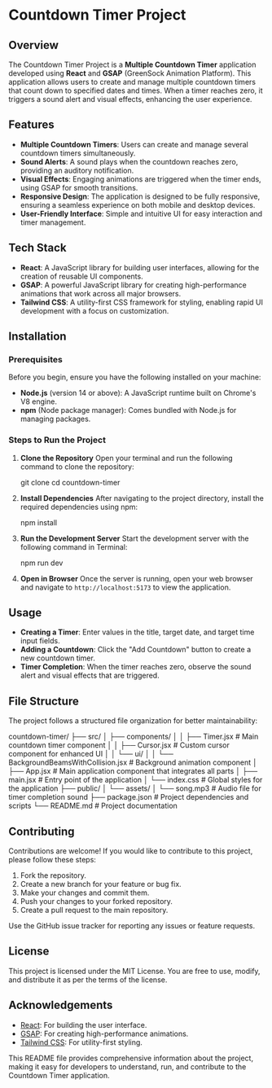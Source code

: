 # Countdown Timer Project

## Overview
The Countdown Timer Project is a **Multiple Countdown Timer** application developed using **React** and **GSAP** (GreenSock Animation Platform). This application allows users to create and manage multiple countdown timers that count down to specified dates and times. When a timer reaches zero, it triggers a sound alert and visual effects, enhancing the user experience.

## Features
- **Multiple Countdown Timers**: Users can create and manage several countdown timers simultaneously.
- **Sound Alerts**: A sound plays when the countdown reaches zero, providing an auditory notification.
- **Visual Effects**: Engaging animations are triggered when the timer ends, using GSAP for smooth transitions.
- **Responsive Design**: The application is designed to be fully responsive, ensuring a seamless experience on both mobile and desktop devices.
- **User-Friendly Interface**: Simple and intuitive UI for easy interaction and timer management.

## Tech Stack
- **React**: A JavaScript library for building user interfaces, allowing for the creation of reusable UI components.
- **GSAP**: A powerful JavaScript library for creating high-performance animations that work across all major browsers.
- **Tailwind CSS**: A utility-first CSS framework for styling, enabling rapid UI development with a focus on customization.

## Installation

### Prerequisites
Before you begin, ensure you have the following installed on your machine:
- **Node.js** (version 14 or above): A JavaScript runtime built on Chrome's V8 engine.
- **npm** (Node package manager): Comes bundled with Node.js for managing packages.

### Steps to Run the Project

1. **Clone the Repository**
   Open your terminal and run the following command to clone the repository:
   
   git clone <repository-url>
   cd countdown-timer
   

2. **Install Dependencies**
   After navigating to the project directory, install the required dependencies using npm:
   
   npm install
   

3. **Run the Development Server**
   Start the development server with the following command in Terminal:
   
   npm run dev
   

4. **Open in Browser**
   Once the server is running, open your web browser and navigate to `http://localhost:5173` to view the application.



## Usage
- **Creating a Timer**: Enter values in the title, target date, and target time input fields.
- **Adding a Countdown**: Click the "Add Countdown" button to create a new countdown timer.
- **Timer Completion**: When the timer reaches zero, observe the sound alert and visual effects that are triggered.

## File Structure
The project follows a structured file organization for better maintainability:



countdown-timer/
├── src/
│ ├── components/
│ │ ├── Timer.jsx # Main countdown timer component
│ │ ├── Cursor.jsx # Custom cursor component for enhanced UI
│ │ └── ui/
│ │ └── BackgroundBeamsWithCollision.jsx # Background animation component
│ ├── App.jsx # Main application component that integrates all parts
│ ├── main.jsx # Entry point of the application
│ └── index.css # Global styles for the application
├── public/
│ └── assets/
│ └── song.mp3 # Audio file for timer completion sound
├── package.json # Project dependencies and scripts
└── README.md # Project documentation



## Contributing
Contributions are welcome! If you would like to contribute to this project, please follow these steps:
1. Fork the repository.
2. Create a new branch for your feature or bug fix.
3. Make your changes and commit them.
4. Push your changes to your forked repository.
5. Create a pull request to the main repository.

Use the GitHub issue tracker for reporting any issues or feature requests.

## License
This project is licensed under the MIT License. You are free to use, modify, and distribute it as per the terms of the license.

## Acknowledgements
- [React](https://reactjs.org/): For building the user interface.
- [GSAP](https://greensock.com/gsap/): For creating high-performance animations.
- [Tailwind CSS](https://tailwindcss.com/): For utility-first styling.


This README file provides comprehensive information about the project, making it easy for developers to understand, run, and contribute to the Countdown Timer application.